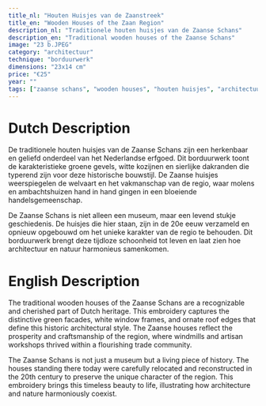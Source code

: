 ```yaml
---
title_nl: "Houten Huisjes van de Zaanstreek"
title_en: "Wooden Houses of the Zaan Region"
description_nl: "Traditionele houten huisjes van de Zaanse Schans"
description_en: "Traditional wooden houses of the Zaanse Schans"
image: "23 b.JPEG"
category: "architectuur"
technique: "borduurwerk"
dimensions: "23x14 cm"
price: "€25"
year: ""
tags: ["zaanse schans", "wooden houses", "houten huisjes", "architectuur", "architecture", "erfgoed", "heritage", "traditioneel", "traditional"]
---
```


# Dutch Description

De traditionele houten huisjes van de Zaanse Schans zijn een herkenbaar en geliefd onderdeel van het Nederlandse erfgoed. Dit borduurwerk toont de karakteristieke groene gevels, witte kozijnen en sierlijke dakranden die typerend zijn voor deze historische bouwstijl. De Zaanse huisjes weerspiegelen de welvaart en het vakmanschap van de regio, waar molens en ambachtshuizen hand in hand gingen in een bloeiende handelsgemeenschap.

De Zaanse Schans is niet alleen een museum, maar een levend stukje geschiedenis. De huisjes die hier staan, zijn in de 20e eeuw verzameld en opnieuw opgebouwd om het unieke karakter van de regio te behouden. Dit borduurwerk brengt deze tijdloze schoonheid tot leven en laat zien hoe architectuur en natuur harmonieus samenkomen.

# English Description

The traditional wooden houses of the Zaanse Schans are a recognizable and cherished part of Dutch heritage. This embroidery captures the distinctive green facades, white window frames, and ornate roof edges that define this historic architectural style. The Zaanse houses reflect the prosperity and craftsmanship of the region, where windmills and artisan workshops thrived within a flourishing trade community.

The Zaanse Schans is not just a museum but a living piece of history. The houses standing there today were carefully relocated and reconstructed in the 20th century to preserve the unique character of the region. This embroidery brings this timeless beauty to life, illustrating how architecture and nature harmoniously coexist.

